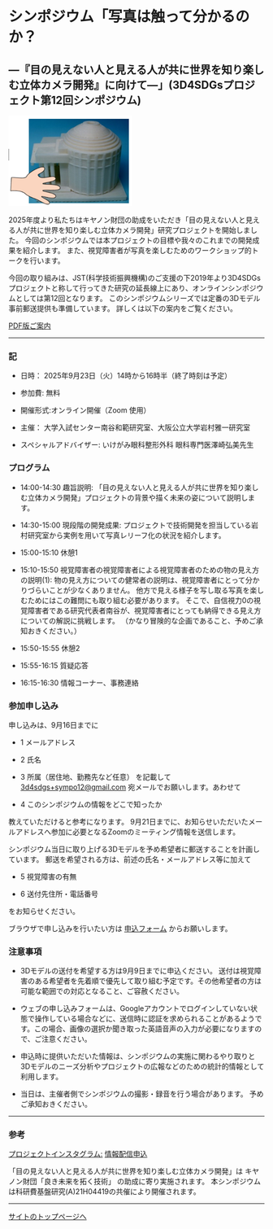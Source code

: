 # シンポジウム「写真は触って分かるのか？
## ―『目の見えない人と見える人が共に世界を知り楽しむ立体カメラ開発』に向けて―」(3D4SDGsプロジェクト第12回シンポジウム)



![3Dモデルと触る手](img/3d_model_touch.png)

2025年度より私たちはキヤノン財団の助成をいただき「目の見えない人と見える人が共に世界を知り楽しむ立体カメラ開発」研究プロジェクトを開始しました。
今回のシンポジウムでは本プロジェクトの目標や我々のこれまでの開発成果を紹介します。
また、視覚障害者が写真を楽しむためのワークショップ的トークを行います。

今回の取り組みは、JST(科学技術振興機構)のご支援の下2019年より3D4SDGsプロジェクトと称して行ってきた研究の延長線上にあり、オンラインシンポジウムとしては第12回となります。
このシンポジウムシリーズでは定番の3Dモデル事前郵送提供も準備しています。
詳しくは以下の案内をご覧ください。


[PDF版ご案内](sympo12-flyer.pdf)


---

### 記 


- 日時： 2025年9月23日（火）14時から16時半（終了時刻は予定）

- 参加費: 無料

- 開催形式:オンライン開催（Zoom 使用）

- 主催： 大学入試センター南谷和範研究室、大阪公立大学岩村雅一研究室

- スペシャルアドバイザー: いけがみ眼科整形外科 眼科専門医澤崎弘美先生

### プログラム 

- 14:00-14:30 趣旨説明: 「目の見えない人と見える人が共に世界を知り楽しむ立体カメラ開発」プロジェクトの背景や描く未来の姿について説明します。

- 14:30-15:00 現段階の開発成果: プロジェクトで技術開発を担当している岩村研究室から実例を用いて写真レリーフ化の状況を紹介します。

- 15:00-15:10 休憩1

- 15:10-15:50 視覚障害者の視覚障害者による視覚障害者のための物の見え方の説明(1): 物の見え方についての健常者の説明は、視覚障害者にとって分かりづらいことが少なくありません。
他方で見える様子を写し取る写真を楽しむためにはこの難問にも取り組む必要があります。
そこで、自信視力0の視覚障害者である研究代表者南谷が、視覚障害者にとっても納得できる見え方についての解説に挑戦します。
（かなり冒険的な企画であること、予めご承知おきください。）

- 15:50-15:55 休憩2

- 15:55-16:15 質疑応答 


- 16:15-16:30 情報コーナー、事務連絡

### 参加申し込み 
申し込みは、9月16日までに 

- 1 メールアドレス 

- 2 氏名 

- 3 所属（居住地、勤務先など任意） 
を記載して 
3d4sdgs+sympo12@gmail.com
宛メールでお願いします。あわせて 

- 4 このシンポジウムの情報をどこで知ったか 

教えていただけると参考になります。 
9月21日までに、お知らせいただいたメールアドレスへ参加に必要となるZoomのミーティング情報を送信します。 

シンポジウム当日に取り上げる3Dモデルを予め希望者に郵送することを計画しています。 
郵送を希望される方は、前述の氏名・メールアドレス等に加えて 

- 5 視覚障害の有無 

- 6 送付先住所・電話番号 

をお知らせください。 

ブラウザで申し込みを行いたい方は 
[申込フォーム](https://forms.gle/noARdENU6MtTU91PA)
からお願いします。 

### 注意事項 

- 3Dモデルの送付を希望する方は9月9日までに申込ください。 送付は視覚障害のある希望者を先着順で優先して取り組む予定です。その他希望者の方は可能な範囲での対応となること、ご容赦ください。 

- ウェブの申し込みフォームは、Googleアカウントでログインしていない状態で操作している場合などに、送信時に認証を求められることがあるようです。この場合、画像の選択か聞き取った英語音声の入力が必要になりますので、ご注意ください。 

- 申込時に提供いただいた情報は、シンポジウムの実施に関わるやり取りと3Dモデルのニーズ分析やプロジェクトの広報などのための統計的情報として利用します。 

- 当日は、主催者側でシンポジウムの撮影・録音を行う場合があります。 予めご承知おきください。 

--- 

### 参考

[プロジェクトインスタグラム:](https://instagram.com/3d4sdgs)
[情報配信申込](https://forms.gle/GfzDGNpBbWC3aSY4A)

「目の見えない人と見える人が共に世界を知り楽しむ立体カメラ開発」は
キヤノン財団「良き未来を拓く技術」
の助成に寄り実施されます。
本シンポジウムは科研費基盤研究(A)21H04419の共催により開催されます。

---

[サイトのトップページへ](index.md)

